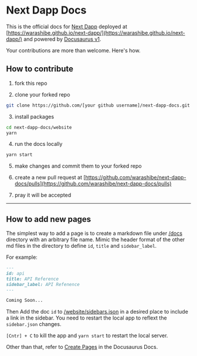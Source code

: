 # Next Dapp Docs

This is the official docs for [Next Dapp](https://github.com/warashibe/next-dapp) deployed at [https://warashibe.github.io/next-dapp/](https://warashibe.github.io/next-dapp/) and powered by [Docusaurus v1](https://docusaurus.io).

Your contributions are more than welcome. Here's how.

## How to contribute

1. fork this repo

2. clone your forked repo

```bash
git clone https://github.com/[your github username]/next-dapp-docs.git
```

3. install packages

```bash
cd next-dapp-docs/website
yarn
```

4. run the docs locally

```bash
yarn start
```

5. make changes and commit them to your forked repo

6. create a new pull request at [https://github.com/warashibe/next-dapp-docs/pulls](https://github.com/warashibe/next-dapp-docs/pulls)

7. pray it will be accepted

---

## How to add new pages

The simplest way to add a page is to create a markdown file under [/docs](https://github.com/warashibe/next-dapp-docs/tree/master/docs) directory with an arbitrary file name. Mimic the header format of the other md files in the directory to define `id`, `title` and `sidebar_label`.

For example: 

```md
---
id: api
title: API Reference
sidebar_label: API Refenence
---

Coming Soon...

```

Then Add the doc `id` to [/website/sidebars.json](https://github.com/warashibe/next-dapp-docs/blob/master/website/sidebars.json) in a desired place to include a link in the sidebar. You need to restart the local app to reflext the `sidebar.json` changes.

`[Cntr] + C` to kill the app and `yarn start` to restart the local server.

Other than that, refer to [Create Pages](https://docusaurus.io/docs/en/tutorial-create-pages) in the Docusaurus Docs.
